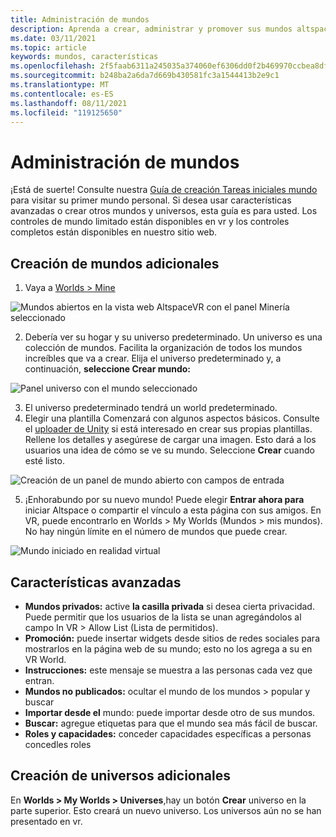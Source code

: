 ```yaml
---
title: Administración de mundos
description: Aprenda a crear, administrar y promover sus mundos altspaceVR, así como a generar su propio universo personalizado.
ms.date: 03/11/2021
ms.topic: article
keywords: mundos, características
ms.openlocfilehash: 2f5faab6311a245035a374060ef6306dd0f2b469970ccbea8df999c72721f321
ms.sourcegitcommit: b248ba2a6da7d669b430581fc3a1544413b2e9c1
ms.translationtype: MT
ms.contentlocale: es-ES
ms.lasthandoff: 08/11/2021
ms.locfileid: "119125650"
---
```

# <a name="managing-worlds"></a>Administración de mundos

¡Está de suerte! Consulte nuestra [Guía de creación Tareas iniciales mundo](world-building-getting-started.md) para visitar su primer mundo personal. Si desea usar características avanzadas o crear otros mundos y universos, esta guía es para usted. Los controles de mundo limitado están disponibles en vr y los controles completos están disponibles en nuestro sitio web.

## <a name="creating-extra-worlds"></a>Creación de mundos adicionales

1. Vaya a [Worlds > Mine](https://account.altvr.com/worlds/my)

![Mundos abiertos en la vista web AltspaceVR con el panel Minería seleccionado](images/manage-worlds-img-01.png)

2. Debería ver su hogar y su universo predeterminado. Un universo es una colección de mundos. Facilita la organización de todos los mundos increíbles que va a crear. Elija el universo predeterminado y, a continuación, **seleccione Crear mundo:**

![Panel universo con el mundo seleccionado](images/manage-worlds-img-02.png)

3. El universo predeterminado tendrá un world predeterminado.
4. Elegir una plantilla Comenzará con algunos aspectos básicos. Consulte el [uploader de Unity](world-building-toolkit-getting-started.md) si está interesado en crear sus propias plantillas. Rellene los detalles y asegúrese de cargar una imagen. Esto dará a los usuarios una idea de cómo se ve su mundo. Seleccione **Crear** cuando esté listo.

![Creación de un panel de mundo abierto con campos de entrada](images/manage-worlds-img-03.png)

5. ¡Enhorabundo por su nuevo mundo! Puede elegir **Entrar ahora para** iniciar Altspace o compartir el vínculo a esta página con sus amigos. En VR, puede encontrarlo en Worlds > My Worlds (Mundos > mis mundos). No hay ningún límite en el número de mundos que puede crear.

![Mundo iniciado en realidad virtual](images/manage-worlds-img-04.png)

## <a name="advanced-features"></a>Características avanzadas

* **Mundos privados:** active **la casilla privada** si desea cierta privacidad. Puede permitir que los usuarios de la lista se unan agregándolos al campo In VR > Allow List (Lista de permitidos).
* **Promoción:** puede insertar widgets desde sitios de redes sociales para mostrarlos en la página web de su mundo; esto no los agrega a su en VR World.
* **Instrucciones:** este mensaje se muestra a las personas cada vez que entran.
* **Mundos no publicados:** ocultar el mundo de los mundos > popular y buscar
* **Importar desde el** mundo: puede importar desde otro de sus mundos.
* **Buscar:** agregue etiquetas para que el mundo sea más fácil de buscar.
* **Roles y capacidades:** conceder capacidades específicas a personas concedles roles

## <a name="creating-extra-universes"></a>Creación de universos adicionales

En **Worlds > My Worlds > Universes**,hay un botón **Crear** universo en la parte superior. Esto creará un nuevo universo. Los universos aún no se han presentado en vr.